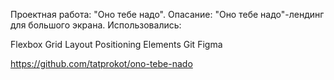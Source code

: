 Проектная работа: "Оно тебе надо".
Опасание: 
"Оно тебе надо"-лендинг для большого экрана.
Использовались:

Flexbox
Grid Layout
Positioning Elements
Git
Figma

https://github.com/tatprokot/ono-tebe-nado
